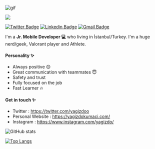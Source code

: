 ![gif](https://i.giphy.com/media/9J6TRr1EyWVCMAxV6w/giphy.webp)

<img src="https://profile-counter.glitch.me/yagizdo/count.svg" />

[![Twitter Badge](https://img.shields.io/badge/-@Yagizdoo-1ca0f1?style=flat-square&labelColor=1ca0f1&logo=twitter&logoColor=white&link=https://twitter.com/oguz_sh)](https://twitter.com/Yagizdoo)
[![Linkedin Badge](https://img.shields.io/badge/-yagizdo-blue?style=flat-square&logo=Linkedin&logoColor=white&link=https://www.linkedin.com/in/oguzhanince/)](https://www.linkedin.com/in/yagizdo/)
[![Gmail Badge](https://img.shields.io/badge/-dokumaciyagiz@gmail.com-c14438?style=flat-square&logo=Gmail&logoColor=white&link=mailto:oguzhan824@gmail.com)](mailto:dokumaciyagiz@gmail.com)

I'm a **Jr. Mobile Developer 💻** who living in İstanbul/Turkey. I'm a huge nerd/geek, Valorant player and Athlete.

#### Personality ✨
- Always positive 😊
- Great communication with teammates 😇
- Safety and trust
- Fully focused on the job 
- Fast Learner 🔥 


#### Get in touch ✨
- Twitter : https://twitter.com/yagizdoo
- Personal Website : https://yagizdokumaci.com/
- Instagram : https://www.instagram.com/yagizdo/

![GitHub stats](https://github-readme-stats.vercel.app/api?username=yagizdo&show_icons=true&count_private=true)  

[![Top Langs](https://github-readme-stats.vercel.app/api/top-langs/?username=yagizdo&layout=compact)](https://github.com/oguzsh/github-readme-stats)

